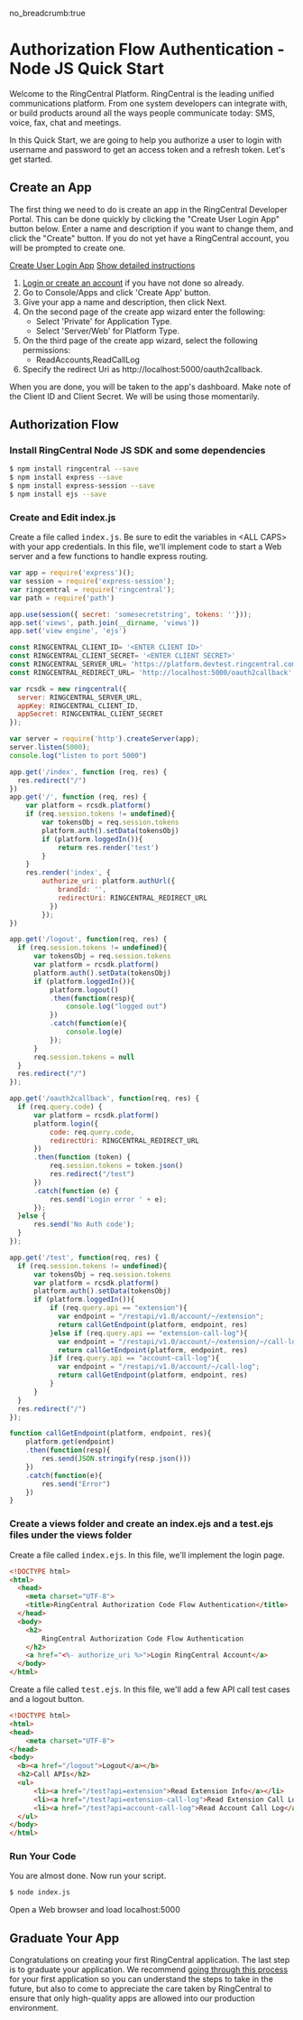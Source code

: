 no_breadcrumb:true

# Authorization Flow Authentication - Node JS Quick Start

Welcome to the RingCentral Platform. RingCentral is the leading unified communications platform. From one system developers can integrate with, or build products around all the ways people communicate today: SMS, voice, fax, chat and meetings.

In this Quick Start, we are going to help you authorize a user to login with username and password to get an access token and a refresh token. Let's get started.

## Create an App

The first thing we need to do is create an app in the RingCentral Developer Portal. This can be done quickly by clicking the "Create User Login App" button below. Enter a name and description if you want to change them, and click the "Create" button. If you do not yet have a RingCentral account, you will be prompted to create one.

<a target="_new" href="https://developer.ringcentral.com/new-app?name=Authorization+Flow+Quick+Start+App&desc=A+simple+app+to+demo+authorizing+user+on+RingCentral&public=false&type=ServerWeb&carriers=7710,7310,3420&permissions=ReadAccounts,ReadCallLog&redirectUri=http://localhost:5000/oauth2callback" class="btn btn-primary">Create User Login App</a>
<a class="btn-link btn-collapse" data-toggle="collapse" href="#create-app-instructions" role="button" aria-expanded="false" aria-controls="create-app-instructions">Show detailed instructions</a>

<div class="collapse" id="create-app-instructions">
<ol>
<li><a href="https://developer.ringcentral.com/login.html#/">Login or create an account</a> if you have not done so already.</li>
<li>Go to Console/Apps and click 'Create App' button.</li>
<li>Give your app a name and description, then click Next.</li>
<li>On the second page of the create app wizard enter the following:
  <ul>
  <li>Select 'Private' for Application Type.</li>
  <li>Select 'Server/Web' for Platform Type.</li>
  </ul>
  </li>
<li>On the third page of the create app wizard, select the following permissions:
  <ul>
    <li>ReadAccounts,ReadCallLog</li>
  </ul>
  </li>
<li>Specify the redirect Uri as http://localhost:5000/oauth2callback.</li>
</ol>
</div>

When you are done, you will be taken to the app's dashboard. Make note of the Client ID and Client Secret. We will be using those momentarily.

## Authorization Flow

### Install RingCentral Node JS SDK and some dependencies

```bash
$ npm install ringcentral --save
$ npm install express --save
$ npm install express-session --save
$ npm install ejs --save
```

### Create and Edit index.js

Create a file called <tt>index.js</tt>. Be sure to edit the variables in &lt;ALL CAPS> with your app credentials. In this file, we'll implement code to start a Web server and a few functions to handle express routing.

```javascript
var app = require('express')();
var session = require('express-session');
var ringcentral = require('ringcentral');
var path = require('path')

app.use(session({ secret: 'somesecretstring', tokens: ''}));
app.set('views', path.join(__dirname, 'views'))
app.set('view engine', 'ejs')

const RINGCENTRAL_CLIENT_ID= '<ENTER CLIENT ID>'
const RINGCENTRAL_CLIENT_SECRET= '<ENTER CLIENT SECRET>'
const RINGCENTRAL_SERVER_URL= 'https://platform.devtest.ringcentral.com'
const RINGCENTRAL_REDIRECT_URL= 'http://localhost:5000/oauth2callback'

var rcsdk = new ringcentral({
  server: RINGCENTRAL_SERVER_URL,
  appKey: RINGCENTRAL_CLIENT_ID,
  appSecret: RINGCENTRAL_CLIENT_SECRET
});

var server = require('http').createServer(app);
server.listen(5000);
console.log("listen to port 5000")

app.get('/index', function (req, res) {
  res.redirect("/")
})
app.get('/', function (req, res) {
    var platform = rcsdk.platform()
    if (req.session.tokens != undefined){
        var tokensObj = req.session.tokens
        platform.auth().setData(tokensObj)
        if (platform.loggedIn()){
            return res.render('test')
        }
    }
    res.render('index', {
        authorize_uri: platform.authUrl({
            brandId: '',
            redirectUri: RINGCENTRAL_REDIRECT_URL
          })
        });
})

app.get('/logout', function(req, res) {
  if (req.session.tokens != undefined){
      var tokensObj = req.session.tokens
      var platform = rcsdk.platform()
      platform.auth().setData(tokensObj)
      if (platform.loggedIn()){
          platform.logout()
          .then(function(resp){
              console.log("logged out")
          })
          .catch(function(e){
              console.log(e)
          });
      }
      req.session.tokens = null
  }
  res.redirect("/")
});

app.get('/oauth2callback', function(req, res) {
  if (req.query.code) {
      var platform = rcsdk.platform()
      platform.login({
          code: req.query.code,
          redirectUri: RINGCENTRAL_REDIRECT_URL
      })
      .then(function (token) {
          req.session.tokens = token.json()
          res.redirect("/test")
      })
      .catch(function (e) {
          res.send('Login error ' + e);
      });
  }else {
      res.send('No Auth code');
  }
});

app.get('/test', function(req, res) {
  if (req.session.tokens != undefined){
      var tokensObj = req.session.tokens
      var platform = rcsdk.platform()
      platform.auth().setData(tokensObj)
      if (platform.loggedIn()){
          if (req.query.api == "extension"){
            var endpoint = "/restapi/v1.0/account/~/extension";
            return callGetEndpoint(platform, endpoint, res)
          }else if (req.query.api == "extension-call-log"){
            var endpoint = "/restapi/v1.0/account/~/extension/~/call-log";
            return callGetEndpoint(platform, endpoint, res)
          }if (req.query.api == "account-call-log"){
            var endpoint = "/restapi/v1.0/account/~/call-log";
            return callGetEndpoint(platform, endpoint, res)
          }
      }
  }
  res.redirect("/")
});

function callGetEndpoint(platform, endpoint, res){
    platform.get(endpoint)
    .then(function(resp){
        res.send(JSON.stringify(resp.json()))
    })
    .catch(function(e){
        res.send("Error")
    })
}
```

### Create a __views__ folder and create an index.ejs and a test.ejs files under the views folder

Create a file called <tt>index.ejs</tt>. In this file, we'll implement the login page.

``` html
<!DOCTYPE html>
<html>
  <head>
    <meta charset="UTF-8">
    <title>RingCentral Authorization Code Flow Authentication</title>
  </head>
  <body>
    <h2>
        RingCentral Authorization Code Flow Authentication
    </h2>
    <a href="<%- authorize_uri %>">Login RingCentral Account</a>
  </body>
</html>
```

Create a file called <tt>test.ejs</tt>. In this file, we'll add a few API call test cases and a logout button.

``` html
<!DOCTYPE html>
<html>
<head>
    <meta charset="UTF-8">
</head>
<body>
  <b><a href="/logout">Logout</a></b>
  <h2>Call APIs</h2>
  <ul>
      <li><a href="/test?api=extension">Read Extension Info</a></li>
      <li><a href="/test?api=extension-call-log">Read Extension Call Log</a></li>
      <li><a href="/test?api=account-call-log">Read Account Call Log</a></li>
  </ul>
</body>
</html>
```

### Run Your Code

You are almost done. Now run your script.

```bash
$ node index.js
```

Open a Web browser and load localhost:5000

## Graduate Your App

Congratulations on creating your first RingCentral application. The last step is to graduate your application. We recommend [going through this process](../../../../basics/production) for your first application so you can understand the steps to take in the future, but also to come to appreciate the care taken by RingCentral to ensure that only high-quality apps are allowed into our production environment.
